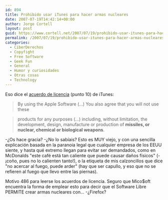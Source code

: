```yaml
---
id: 894
title: Prohibido usar iTunes para hacer armas nucleares
date: 2007-07-19T14:42:14+00:00
author: Jorge Cortell
layout: post
guid: https://www.cortell.net/2007/07/19/prohibido-usar-itunes-para-hacer-armas-nucleares/
permalink: /2007/07/19/prohibido-usar-itunes-para-hacer-armas-nucleares/
categories:
  - CiberDerechos
  - Copyfight
  - Free Software
  - Geek Fun
  - General
  - Humor y curiosidades
  - Otras cosas
  - Technology
---
```

Eso dice el <a title="licencia iTunes" target="_blank" href="https://images.apple.com/legal/sla/docs/itunes.pdf">acuerdo de licencia</a> (punto 10) de iTunes:

> By using the Apple Software (...) You also agree that you will not use these
  
> products for any purposes (...) including, without limitation, the development, design, manufacture or production of **missiles, or nuclear, chemical or biological weapons**.

-¿Os hace gracia? -¿No lo sabí­ais? Esto es MUY viejo, y con una sencilla explicación basada en la paranoia legal que cualquier empresa de los EEUU siente, y hasta qué extremo llegan para evitar ser demandados, como en McDonalds "este café está tan caliente que puede causar daños fí­sicos" (-¡coño, pues no lo calienten tanto!), o la etiqueta de mis calzoncillos que dice "no acercar al fuego, puede arder" (hay que ser capullo, y eso que no se refieren al fuego que llevo entre las piernas).

Motivo 486 para leerse los acuerdos de licencia. Seguro que Mico$oft encuentra la forma de emplear esto para decir que el Software Libre PERMITE crear armas nucleares con... -¿Firefox?